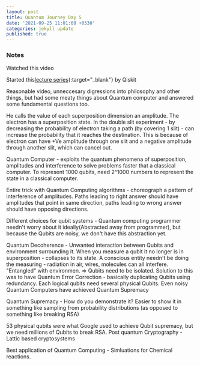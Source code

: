 ```yaml
---
layout: post
title: Quantum Journey Day 5
date: '2021-09-25 11:01:00 +0530'
categories: jekyll update
published: true
---
```


### Notes


Watched this video


Started this[lecture series](https://qiskit.org/textbook/ch-states/introduction.html){:target="_blank"} by Qiskit

Reasonable video, unneccesary digressions into philosophy and other things, but had some meaty things about Quantum computer and answered some fundamental questions too.

He calls the value of each superposition dimension an amplitude. The electron has a superposition state. In the double slit experiment - by decreasing the probability of electron taking a path (by covering 1 slit) - can increase the probability that it reaches the destination. This is because of electron can have +Ve amplitude through one slit and a negative amplitude through another slit, which can cancel out.

Quantum Computer - exploits the quantum phenomena of superposition, amplitudes and interference to solve problems faster that a classical computer. To represent 1000 qubits, need 2^1000 numbers to represent the state in a classical computer. 

Entire trick with Quantum Computing algorithms - choreograph a pattern of interference of amplitudes. Paths leading to right answer should have amplitudes that point in same direction, paths leading to wrong answer should have opposing directions.

Different choices for qubit systems - Quantum computing programmer needn't worry about it ideally(Abstracted away from programmer), but because the Qubits are noisy, we don't have this abstraction yet.

Quantum Decoherence - Unwanted interaction between Qubits and environment surrounding it. When you measure a qubit it no longer is in superposition - collapses to its state. A conscious entity needn't be doing the measuring - radiation in air, wires, molecules can all interfere. "Entangled" with environmen. => Qubits need to be isolated. Solution to this was to have Quantum Error Correction - basically duplicating Qubits using redundancy. Each logical qubits need several physical Qubits. Even noisy Quantum Computers have achieved Quantum Supremacy

Quantum Supremacy - How do you demonstrate it? Easier to show it in something like sampling from probability distributions (as opposed to something like breaking RSA)

53 physical qubits were what Google used to achieve Qubit supremacy, but we need millions of Qubits to break RSA. Post quantum Cryptography - Lattic based cryptosystems

Best application of Quantum Computing - Simluations for Chemical reactions.